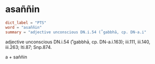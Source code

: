 # asaññin

``` toml
dict_label = "PTS"
word = "asaññin"
summary = "adjective unconscious DN.i.54 (˚gabbhā, cp. DN-a.i"
```

adjective unconscious DN.i.54 (˚gabbhā, cp. DN\-a.i.163); iii.111, iii.140, iii.263; Iti.87; Snp.874.

a \+ saññin


